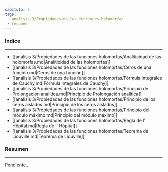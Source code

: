 ```yaml
---
capitulo: 6
tags: 
 - analisis-3/Propiedades-de-las-funciones-holomorfas
 - resumen
---
```

### Índice 
---
* [[analisis 3/Propiedades de las funciones holomorfas/Analiticidad de las holomorfas.md|Analiticidad de las holomorfas]]
* [[analisis 3/Propiedades de las funciones holomorfas/Ceros de una función.md|Ceros de una función]]
* [[analisis 3/Propiedades de las funciones holomorfas/Fórmula integrales de Cauchy.md|Fórmula integrales de Cauchy]]
* [[analisis 3/Propiedades de las funciones holomorfas/Principio de Prolongación analítica.md|Principio de Prolongación analítica]]
* [[analisis 3/Propiedades de las funciones holomorfas/Principio de los ceros aislados.md|Principio de los ceros aislados]]
* [[analisis 3/Propiedades de las funciones holomorfas/Principio del módulo máximo.md|Principio del módulo máximo]]
* [[analisis 3/Propiedades de las funciones holomorfas/Regla de l' Hôpital.md|Regla de l' Hôpital]]
* [[analisis 3/Propiedades de las funciones holomorfas/Teorema de Liouville.md|Teorema de Liouville]]

### Resumen
---
Pendiente...